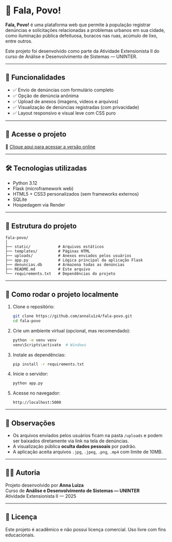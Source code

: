 # 📢 Fala, Povo!

**Fala, Povo!** é uma plataforma web que permite à população registrar denúncias e solicitações relacionadas a problemas urbanos em sua cidade, como iluminação pública defeituosa, buracos nas ruas, acúmulo de lixo, entre outros.

Este projeto foi desenvolvido como parte da Atividade Extensionista II do curso de Análise e Desenvolvimento de Sistemas — UNINTER.

---

## 🔎 Funcionalidades

- ✅ Envio de denúncias com formulário completo
- ✅ Opção de denúncia anônima
- ✅ Upload de anexos (imagens, vídeos e arquivos)
- ✅ Visualização de denúncias registradas (com privacidade)
- ✅ Layout responsivo e visual leve com CSS puro

---

## 🚀 Acesse o projeto

🔗 [Clique aqui para acessar a versão online](https://fala-povo-hw2s.onrender.com)

---

## 🛠 Tecnologias utilizadas

- Python 3.12
- Flask (microframework web)
- HTML5 + CSS3 personalizados (sem frameworks externos)
- SQLite
- Hospedagem via Render

---

## 📁 Estrutura do projeto

```
fala-povo/
│
├── static/            # Arquivos estáticos
├── templates/         # Páginas HTML
├── uploads/           # Anexos enviados pelos usuários
├── app.py             # Lógica principal da aplicação Flask
├── denuncias.db       # Armazena todas as denúncias
├── README.md          # Este arquivo
└── requirements.txt   # Dependências do projeto
```

---

## 🧾 Como rodar o projeto localmente

1. Clone o repositório:

   ```bash
   git clone https://github.com/annalu1z4/fala-povo.git
   cd fala-povo
   ```

2. Crie um ambiente virtual (opcional, mas recomendado):

   ```bash
   python -m venv venv
   venv\Scripts\activate  # Windows
   ```

3. Instale as dependências:

   ```bash
   pip install -r requirements.txt
   ```

4. Inicie o servidor:

   ```bash
   python app.py
   ```

5. Acesse no navegador:
   ```
   http://localhost:5000
   ```

---

## 📎 Observações

- Os arquivos enviados pelos usuários ficam na pasta `/uploads` e podem ser baixados diretamente via link na tela de denúncias.
- A visualização pública **oculta dados pessoais** por padrão.
- A aplicação aceita arquivos `.jpg`, `.jpeg`, `.png`, `.mp4` com limite de 10MB.

---

## 👩‍💻 Autoria

Projeto desenvolvido por **Anna Luiza**  
Curso de **Análise e Desenvolvimento de Sistemas — UNINTER**  
Atividade Extensionista II — 2025

---

## 💬 Licença

Este projeto é acadêmico e não possui licença comercial. Uso livre com fins educacionais.
